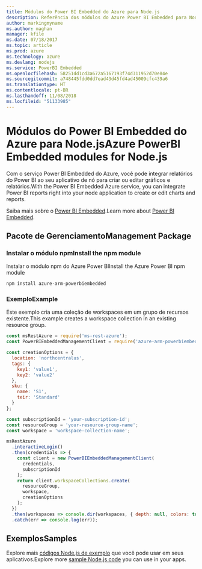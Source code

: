 ```yaml
---
title: Módulos do Power BI Embedded do Azure para Node.js
description: Referência dos módulos do Azure Power BI Embedded para Node.js
author: markingmyname
ms.author: maghan
manager: kfile
ms.date: 07/18/2017
ms.topic: article
ms.prod: azure
ms.technology: azure
ms.devlang: nodejs
ms.service: PowerBI Embedded
ms.openlocfilehash: 58251dd1cd3a672a5167193f74d311952d70e84e
ms.sourcegitcommit: a748445fdd0dd7ead43d45fd4ad45009cfc439a6
ms.translationtype: HT
ms.contentlocale: pt-BR
ms.lasthandoff: 11/08/2018
ms.locfileid: "51133985"
---
```

# <a name="azure-powerbi-embedded-modules-for-nodejs"></a><span data-ttu-id="747f6-103">Módulos do Power BI Embedded do Azure para Node.js</span><span class="sxs-lookup"><span data-stu-id="747f6-103">Azure PowerBI Embedded modules for Node.js</span></span>

<span data-ttu-id="747f6-104">Com o serviço Power BI Embedded do Azure, você pode integrar relatórios do Power BI ao seu aplicativo de nó para criar ou editar gráficos e relatórios.</span><span class="sxs-lookup"><span data-stu-id="747f6-104">With the Power BI Embedded Azure service, you can integrate Power BI reports right into your node application to create or edit charts and reports.</span></span>

<span data-ttu-id="747f6-105">Saiba mais sobre o [Power BI Embedded](https://powerbi.microsoft.com/documentation/powerbi-developer-embedding/).</span><span class="sxs-lookup"><span data-stu-id="747f6-105">Learn more about [Power BI Embedded](https://powerbi.microsoft.com/documentation/powerbi-developer-embedding/).</span></span>

## <a name="management-package"></a><span data-ttu-id="747f6-106">Pacote de Gerenciamento</span><span class="sxs-lookup"><span data-stu-id="747f6-106">Management Package</span></span>

### <a name="install-the-npm-module"></a><span data-ttu-id="747f6-107">Instalar o módulo npm</span><span class="sxs-lookup"><span data-stu-id="747f6-107">Install the npm module</span></span>

<span data-ttu-id="747f6-108">Instalar o módulo npm do Azure Power BI</span><span class="sxs-lookup"><span data-stu-id="747f6-108">Install the Azure Power BI npm module</span></span>

```bash
npm install azure-arm-powerbiembedded
```

### <a name="example"></a><span data-ttu-id="747f6-109">Exemplo</span><span class="sxs-lookup"><span data-stu-id="747f6-109">Example</span></span>

<span data-ttu-id="747f6-110">Este exemplo cria uma coleção de workspaces em um grupo de recursos existente.</span><span class="sxs-lookup"><span data-stu-id="747f6-110">This example creates a workspace collection in an existing resource group.</span></span>

```javascript
const msRestAzure = require('ms-rest-azure');
const PowerBIEmbeddedManagementClient = require('azure-arm-powerbiembedded');

const creationOptions = {
  location: 'northcentralus',
  tags: {
    key1: 'value1',
    key2: 'value2'
  },
  sku: {
    name: 'S1',
    teir: 'Standard'
  }
};

const subscriptionId = 'your-subscription-id';
const resourceGroup = 'your-resource-group-name';
const workspace = 'workspace-collection-name';

msRestAzure
  .interactiveLogin()
  .then(credentials => {
    const client = new PowerBIEmbeddedManagementClient(
      credentials,
      subscriptionId
    );
    return client.workspaceCollections.create(
      resourceGroup,
      workspace,
      creationOptions
    );
  })
  .then(workspaces => console.dir(workspaces, { depth: null, colors: true }))
  .catch(err => console.log(err));
```

## <a name="samples"></a><span data-ttu-id="747f6-111">Exemplos</span><span class="sxs-lookup"><span data-stu-id="747f6-111">Samples</span></span>

<span data-ttu-id="747f6-112">Explore mais [códigos Node.js de exemplo](https://azure.microsoft.com/resources/samples/?platform=nodejs) que você pode usar em seus aplicativos.</span><span class="sxs-lookup"><span data-stu-id="747f6-112">Explore more [sample Node.js code](https://azure.microsoft.com/resources/samples/?platform=nodejs) you can use in your apps.</span></span>
